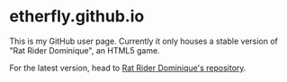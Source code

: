 etherfly.github.io
==================

This is my GitHub user page. Currently it only houses a stable version of "Rat Rider Dominique", an HTML5 game.

For the latest version, head to [Rat Rider Dominique's repository](https://github.com/Etherfly/rat-rider-dominique).
